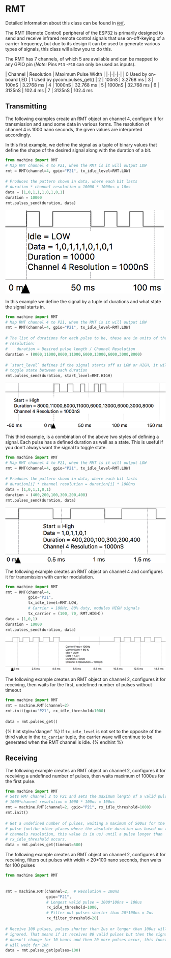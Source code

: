 # RMT
Detailed information about this class can be found in [``RMT``](../../firmwareapi/pycom/machine/RMT.md).

The RMT (Remote Control) peripheral of the ESP32 is primarily designed to send
and receive infrared remote control signals that use on-off-keying of a carrier
frequency, but due to its design it can be used to generate various types of
signals, this class will allow you to do this.

The RMT has 7 channels, of which 5 are available and can be mapped to any GPIO
pin (*Note:* Pins `P13` -`P18` can only be used as inputs).


| Channel | Resolution | Maximum Pulse Width |
|-|-|-|-|
| 0 <td colspan=3> Used by on-board LED
| 1 <td colspan=3> Used by pycom.pulses_get()
| 2 | 100nS | 3.2768 ms
| 3 | 100nS | 3.2768 ms
| 4 | 1000nS | 32.768 ms
| 5 | 1000nS | 32.768 ms
| 6 | 3125nS | 102.4  ms
| 7 | 3125nS | 102.4  ms


## Transmitting

The following examples create an RMT object on channel 4, configure it for transmission and send some data in various forms. The resolution of channel 4
is 1000 nano seconds, the given values are interpreted accordingly.


In this first example, we define the signal as a tuple of binary values that
define the shape of the desired signal along with the duration of a bit.
```python
from machine import RMT
# Map RMT channel 4 to P21, when the RMT is it will output LOW
rmt = RMT(channel=4, gpio="P21", tx_idle_level=RMT.LOW)

# Produces the pattern shown in data, where each bit lasts
# duration * channel resolution = 10000 * 1000ns = 10ms
data = (1,0,1,1,1,0,1,0,1)
duration = 10000
rmt.pulses_send(duration, data)
```
![Waveform of example 1](../../../img/tutorials/RMT/RMT_EX_1.png)


In this example we define the signal by a tuple of durations and what state the
signal starts in.
```python
from machine import RMT
# Map RMT channel 4 to P21, when the RMT is it will output LOW
rmt = RMT(channel=4, gpio="P21", tx_idle_level=RMT.LOW)

# The list of durations for each pulse to be, these are in units of the channels
# resolution:
#    duration = Desired pulse length / Channel Resolution
duration = (8000,11000,8000,11000,6000,13000,6000,3000,8000)

# `start_level` defines if the signal starts off as LOW or HIGH, it will then
# toggle state between each duration
rmt.pulses_send(duration, start_level=RMT.HIGH)
```
![Waveform of example 2](../../../img/tutorials/RMT/RMT_EX_2.png)


This third example, is a combination of the above two styles of defining a
signal. Each pulse has a defined duration as well as a state. This is useful
if you don't always want the signal to toggle state.
```python
from machine import RMT
# Map RMT channel 4 to P21, when the RMT is it will output LOW
rmt = RMT(channel=4, gpio="P21", tx_idle_level=RMT.LOW)

# Produces the pattern shown in data, where each bit lasts
# duration[i] * channel resolution = duration[i] * 1000ns
data = (1,0,1,1,0,1)
duration = (400,200,100,300,200,400)
rmt.pulses_send(duration, data)
```
![Waveform of example 3](../../../img/tutorials/RMT/RMT_EX_3.png)

The following example creates an RMT object on channel 4 and configures it for transmission with carrier modulation.
```python
from machine import RMT
rmt = RMT(channel=4,
          gpio="P21",
          tx_idle_level=RMT.LOW,
          # Carrier = 100Hz, 80% duty, modules HIGH signals
          tx_carrier = (100, 70, RMT.HIGH))  
data = (1,0,1)
duration = 10000
rmt.pulses_send(duration, data)
```
![Waveform of example 4](../../../img/tutorials/RMT/RMT_EX_4.png)



The following example creates an RMT object on channel 2, configures it for receiving, then waits for the first, undefined number of pulses without timeout

```py
from machine import RMT
rmt = machine.RMT(channel=2)
rmt.init(gpio="P21", rx_idle_threshold=1000)

data = rmt.pulses_get()
```

{% hint style='danger' %}
If `tx_idle_level` is not set to the opposite of the third value in the
`tx_carrier` tuple, the carrier wave will continue to be generated when the RMT channel is idle.
{% endhint %}

## Receiving

The following example creates an RMT object on channel 2, configures it for receiving a undefined number of pulses, then waits maximum of 1000us for the first pulse.

```python
from machine import RMT
# Sets RMT channel 2 to P21 and sets the maximum length of a valid pulse to
# 1000*channel resolution = 1000 * 100ns = 100us
rmt = machine.RMT(channel=2, gpio="P21", rx_idle_threshold=1000)
rmt.init()

# Get a undefined number of pulses, waiting a maximum of 500us for the first
# pulse (unlike other places where the absolute duration was based on the RMT
# channels resolution, this value is in us) until a pulse longer than
# rx_idle_threshold occurs.
data = rmt.pulses_get(timeout=500)
```


The following example creates an RMT object on channel 2, configures it for receiving, filters out pulses with width < 20*100 nano seconds, then waits for 100 pulses

```py
from machine import RMT


rmt = machine.RMT(channel=2,  # Resolution = 100ns
                  gpio="P21",
                  # Longest valid pulse = 1000*100ns = 100us
                  rx_idle_threshold=1000,
                  # Filter out pulses shorter than 20*100ns = 2us
                  rx_filter_threshold=20)

# Receive 100 pulses, pulses shorter than 2us or longer than 100us will be
# ignored. That means if it receives 80 valid pulses but then the signal
# doesn't change for 10 hours and then 20 more pulses occur, this function
# will wait for 10h
data = rmt.pulses_get(pulses=100)
```
